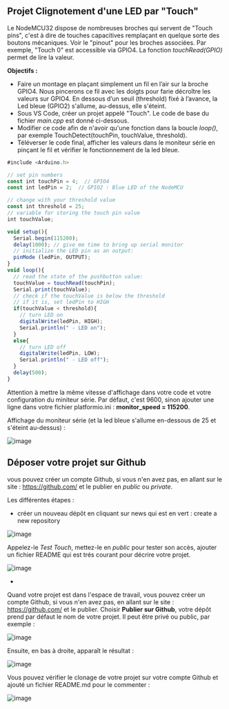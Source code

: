 ## Projet Clignotement d'une LED par "Touch"

Le NodeMCU32 dispose de nombreuses broches qui servent de "Touch pins", c'est à dire de touches capacitives remplaçant en quelque sorte des boutons mécaniques. Voir le "pinout" pour les broches associées. Par exemple, "Touch 0" est accessible via GPIO4. La fonction *touchRead(GPIO)* permet de lire la valeur.

**Objectifs :**

* Faire un montage en plaçant simplement un fil en l’air sur la broche GPIO4. Nous pincerons ce fil avec les doigts pour farie décroître les valeurs sur GPIO4. En dessous d’un seuil (threshold) fixé à l’avance, la Led bleue (GPIO2) s'allume, au-dessus, elle s'éteint. 
* Sous VS Code, créer un projet appelé "Touch". Le code de base du fichier *main.cpp* est donné ci-dessous.
* Modifier ce code afin de n'avoir qu'une fonction dans la boucle *loop()*, par exemple TouchDetect(touchPin, touchValue, threshold).
* Téléverser le code final, afficher les valeurs dans le moniteur série en pinçant le fil et vérifier le fonctionnement de la led bleue.


```javascript
#include <Arduino.h>

// set pin numbers
const int touchPin = 4;  // GPIO4
const int ledPin = 2;  // GPIO2 : Blue LED of the NodeMCU

// change with your threshold value
const int threshold = 25;
// variable for storing the touch pin value 
int touchValue;

void setup(){
  Serial.begin(115200);
  delay(1000); // give me time to bring up serial monitor
  // initialize the LED pin as an output:
  pinMode (ledPin, OUTPUT);
}
void loop(){
  // read the state of the pushbutton value:
  touchValue = touchRead(touchPin);
  Serial.print(touchValue);
  // check if the touchValue is below the threshold
  // if it is, set ledPin to HIGH
  if(touchValue < threshold){
    // turn LED on
    digitalWrite(ledPin, HIGH);
    Serial.println(" - LED on");
  }
  else{
    // turn LED off
    digitalWrite(ledPin, LOW);
    Serial.println(" - LED off");
  }
  delay(500);
}
```

Attention à mettre la même vitesse d'affichage dans votre code et votre configuration du miniteur série.
Par défaut, c'est 9600, sinon ajouter une ligne dans votre fichier platformio.ini : **monitor_speed = 115200**.

Affichage du moniteur série (et la led bleue s'allume en-dessous de 25 et s'éteint au-dessus) :

![image](https://user-images.githubusercontent.com/44494044/130097992-7c458cc6-af07-46c7-85d3-2dfc1c980e13.png)


## Déposer votre projet sur Github

vous pouvez créer un compte Github, si vous n'en avez pas, en allant sur le site : https://github.com/ et le publier en *public* ou *private*.

Les différentes étapes :
* créer un nouveau dépôt en cliquant sur news qui est en vert : create a new repository

![image](https://user-images.githubusercontent.com/44494044/130114629-a24f5578-4f8e-4604-8485-11acc1b23c6d.png)

Appelez-le *Test Touch*, mettez-le en *public* pour tester son accès, ajouter un fichier README qui est trés courant pour décrire votre projet.

![image](https://user-images.githubusercontent.com/44494044/130115247-344ec227-108a-439b-ab85-7716b82f25a3.png)


* 

Quand votre projet est dans l'espace de travail, vous pouvez créer un compte Github, si vous n'en avez pas, en allant sur le site : https://github.com/ et le publier. Choisir **Publier sur Github**, votre dépôt prend par défaut le nom de votre projet. Il peut être privé ou public, par exemple :

![image](https://user-images.githubusercontent.com/44494044/130093650-7f39d625-7b4d-4b6b-907c-34e631f458ba.png)

Ensuite, en bas à droite, apparaît le résultat :

![image](https://user-images.githubusercontent.com/44494044/130094111-2b00a6c3-d766-4c54-a3c8-30c543bc21d5.png)

Vous pouvez vérifier le clonage de votre projet sur votre compte Github et ajouté un fichier README.md pour le commenter :

![image](https://user-images.githubusercontent.com/44494044/130094273-abc53bff-186e-4cd1-96dc-c0eda6c75100.png)
 


